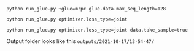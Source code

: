 

```
python run_glue.py +glue=mrpc glue.data.max_seq_length=128
```

```
python run_glue.py optimizer.loss_type=joint
```

```
python run_glue.py optimizer.loss_type=joint data.take_sample=true
```

Output folder looks like this ```outputs/2021-10-17/13-54-47/```

